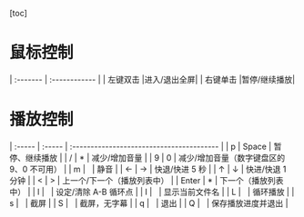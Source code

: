 [toc]

# 鼠标控制

| :------- | :------------ |
| 左键双击 |进入/退出全屏|
| 右键单击 |暂停/继续播放|

# 播放控制

| :----- | :----- | :---------------------------------------- |
| p | Space | 暂停、继续播放 |
| / | \* | 减少/增加音量 |
| 9 | 0 | 减少/增加音量（数字键盘区的 9、0 不可用） |
| m | &nbsp; | 静音 |
| ← | → | 快退/快进 5 秒 |
| ↑ | ↓ | 快进/快退 1 分钟 |
| < | > | 上一个/下一个（播放列表中） |
| Enter | \* | 下一个（播放列表中） |
| l | &nbsp; | 设定/清除 A-B 循环点 |
| I | &nbsp; | 显示当前文件名 |
| L | &nbsp; | 循环播放 |
| s | &nbsp; | 截屏 |
| S | &nbsp; | 截屏，无字幕 |
| q | &nbsp; | 退出 |
| Q | &nbsp; | 保存播放进度并退出 |
